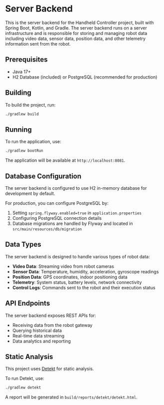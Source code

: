 # Server Backend

This is the server backend for the Handheld Controller project, built with Spring Boot, Kotlin, and Gradle. The server backend runs on a server infrastructure and is responsible for storing and managing robot data including video data, sensor data, position data, and other telemetry information sent from the robot.

## Prerequisites

- Java 17+
- H2 Database (included) or PostgreSQL (recommended for production)

## Building

To build the project, run:

```bash
./gradlew build
```

## Running

To run the application, use:

```bash
./gradlew bootRun
```

The application will be available at `http://localhost:8081`.

## Database Configuration

The server backend is configured to use H2 in-memory database for development by default.

For production, you can configure PostgreSQL by:
1. Setting `spring.flyway.enabled=true` in `application.properties`
2. Configuring PostgreSQL connection details
3. Database migrations are handled by Flyway and located in `src/main/resources/db/migration`

## Data Types

The server backend is designed to handle various types of robot data:

- **Video Data**: Streaming video from robot cameras
- **Sensor Data**: Temperature, humidity, acceleration, gyroscope readings
- **Position Data**: GPS coordinates, indoor positioning data
- **Telemetry**: System status, battery levels, network connectivity
- **Control Logs**: Commands sent to the robot and their execution status

## API Endpoints

The server backend exposes REST APIs for:
- Receiving data from the robot gateway
- Querying historical data
- Real-time data streaming
- Data analytics and reporting

## Static Analysis

This project uses [Detekt](https://detekt.dev/) for static analysis.

To run Detekt, use:

```bash
./gradlew detekt
```

A report will be generated in `build/reports/detekt/detekt.html`.